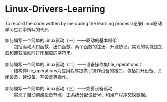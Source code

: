 # Linux-Drivers-Learning
To record the code written by me during the learning process/记录Linux驱动学习过程中所写的代码

如何编写一个简单的Linux驱动（一）——驱动的基本框架：<br/>
    &emsp;&emsp;包括驱动入口函数、出口函数、两个函数的注册、开源协议。实现的功能是加载和卸载驱动时打印相应的字符串。
<br/><br/>
如何编写一个简单的Linux驱动（二）——设备操作集file_operations：<br/>
    &emsp;&emsp;结构体file_operations为应用程序提供了操作设备的接口，包括打开设备、关闭设备、读设备、写设备等操作。
<br/><br/>
如何编写一个简单的Linux驱动（三）——完善设备驱动<br/>
    &emsp;&emsp;实现了自动创建设备节点、由系统分配设备号、和用户程序交换数据。